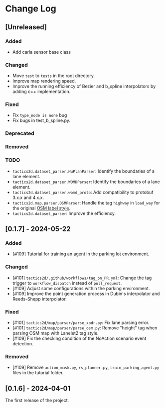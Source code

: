 # Change Log

## [Unreleased]

### Added

- Add carla sensor base class

### Changed

- Move `test` to `tests` in the root directory.
- Improve map rendering speed.
- Improve the running efficiency of Bezier and b_spline interpolators by adding c++ implementation.

### Fixed

- Fix `type_node is none` bug
- Fix bugs in test_b_spline.py.

### Deprecated

### Removed

### TODO

- `tactics2d.dataset_parser.NuPlanParser`: Identify the boundaries of a lane element.
- `tactics2d.dataset_parser.WOMDParser`: Identify the boundaries of a lane element.
- `tactics2d.dataset_parser.womd_proto`: Add compatibility to protobuf 3.x.x and 4.x.x.
- `tactics2d.map.parser.OSMParser`: Handle the tag `highway` in `load_way` for the original [OSM label style](https://wiki.openstreetmap.org/wiki/Key:lanes).
- `tactics2d.dataset_parser`: Improve the efficiency.

## [0.1.7] - 2024-05-22

### Added

- [#109] Tutorial for training an agent in the parking lot environment.

### Changed

- [#101] `tactics2d/.github/workflows/tag_on_PR.yml`: Change the tag trigger to `workflow_dispatch` instead of `pull_request`.
- [#109] Adjust some configurations within the parking environment.
- [#109] Improve the point generation process in Dubin's interpolator and Reeds-Shepp interpolator.

### Fixed

- [#101] `tactics2d/map/parser/parse_xodr.py`: Fix lane parsing error.
- [#101] `tactics2d/map/parser/parse_osm.py`: Remove "height" tag when parsing OSM map with Lanelet2 tag style.
- [#109] Fix the checking condition of the NoAction scenario event detection.

### Removed

- [#109] Remove `action_mask.py`, `rs_planner.py`, `train_parking_agent.py` files in the tutorial folder.

## [0.1.6] - 2024-04-01

The first release of the project.
